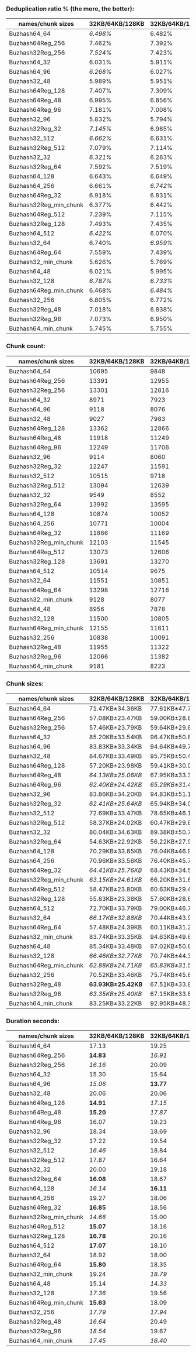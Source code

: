 ### Deduplication ratio % (the more, the better):

| names/chunk sizes    | 32KB/64KB/128KB | 32KB/64KB/192KB | 32KB/64KB/256KB | 16KB/64KB/256KB | 32KB/64KB/80KB | 32KB/64KB/96KB | 32KB/64KB/112KB | 48KB/64KB/96KB | 32KB/64KB/320KB | 32KB/64KB/512KB |
| -------------------- | ------------- | ------------- | ------------- | ------------- | ------------ | ------------ | ------------- | ------------ | ------------- | ------------- |
| Buzhash64_64         | *6.498%*      | 6.482%        | 6.426%        | **6.975%**    | 6.268%       | 6.471%       | *6.586%*      | 5.520%       | 6.428%        | 6.482%        |
| Buzhash64Reg_256     | 7.462%        | 7.392%        | 7.388%        | **7.683%**    | *7.597%*     | *7.567%*     | 7.505%        | 6.550%       | 7.388%        | 7.388%        |
| Buzhash32Reg_256     | *7.524%*      | 7.423%        | 7.342%        | 7.513%        | 7.523%       | *7.538%*     | **7.578%**    | 6.637%       | 7.312%        | 7.312%        |
| Buzhash64_32         | 6.031%        | 5.911%        | 6.016%        | *6.236%*      | 5.926%       | **6.252%**   | *6.176%*      | 5.777%       | 5.874%        | 5.854%        |
| Buzhash64_96         | *6.268%*      | 6.027%        | 6.043%        | *6.286%*      | **6.290%**   | 6.046%       | 6.161%        | 5.427%       | 5.998%        | 6.027%        |
| Buzhash32_48         | 5.989%        | 5.951%        | 6.035%        | **6.278%**    | 6.018%       | *6.066%*     | 5.958%        | 5.351%       | *6.049%*      | 6.011%        |
| Buzhash64Reg_128     | 7.407%        | 7.309%        | 7.319%        | *7.506%*      | **7.525%**   | *7.498%*     | 7.411%        | 6.805%       | 7.261%        | 7.261%        |
| Buzhash64Reg_48      | 6.995%        | 6.856%        | 6.860%        | 6.711%        | **7.316%**   | *7.122%*     | *7.070%*      | 6.536%       | 6.878%        | 6.840%        |
| Buzhash64Reg_96      | 7.181%        | 7.008%        | 7.002%        | 6.827%        | **7.439%**   | *7.345%*     | *7.256%*      | 6.656%       | 6.972%        | 6.982%        |
| Buzhash32_96         | 5.832%        | 5.794%        | 5.898%        | **6.149%**    | 5.954%       | *6.012%*     | *6.004%*      | 5.343%       | 5.849%        | 5.770%        |
| Buzhash32Reg_32      | *7.145%*      | 6.985%        | 6.913%        | 6.959%        | **7.493%**   | *7.212%*     | 7.137%        | 6.669%       | 6.928%        | 6.928%        |
| Buzhash32_512        | *6.662%*      | 6.631%        | 6.562%        | **6.933%**    | 6.565%       | 6.656%       | *6.664%*      | 5.710%       | 6.610%        | 6.572%        |
| Buzhash32Reg_512     | 7.079%        | 7.114%        | 7.094%        | *7.241%*      | *7.318%*     | **7.322%**   | 7.220%        | 6.652%       | 7.085%        | 7.085%        |
| Buzhash32_32         | *6.321%*      | 6.283%        | *6.305%*      | **6.728%**    | 5.940%       | 6.100%       | 6.212%        | 5.516%       | 6.280%        | 6.216%        |
| Buzhash32Reg_64      | 7.592%        | 7.519%        | 7.510%        | **8.018%**    | *7.662%*     | *7.659%*     | 7.598%        | 6.688%       | 7.503%        | 7.503%        |
| Buzhash64_128        | 6.643%        | 6.649%        | *6.686%*      | **7.167%**    | 6.424%       | 6.399%       | 6.642%        | 5.664%       | *6.666%*      | 6.648%        |
| Buzhash64_256        | 6.661%        | *6.742%*      | 6.679%        | **7.155%**    | 6.524%       | *6.702%*     | 6.599%        | 6.142%       | 6.635%        | 6.649%        |
| Buzhash64Reg_32      | 6.918%        | 6.831%        | 6.815%        | 6.675%        | **7.306%**   | *7.160%*     | *7.053%*      | 6.485%       | 6.843%        | 6.770%        |
| Buzhash32Reg_min_chunk | 6.377%        | 6.442%        | 6.434%        | **6.666%**    | *6.474%*     | *6.544%*     | 6.418%        | 5.382%       | 6.442%        | 6.442%        |
| Buzhash64Reg_512     | 7.239%        | 7.115%        | 7.108%        | *7.363%*      | **7.439%**   | 7.245%       | *7.254%*      | 6.573%       | 7.116%        | 7.083%        |
| Buzhash32Reg_128     | 7.493%        | 7.435%        | 7.425%        | **7.707%**    | *7.594%*     | *7.543%*     | 7.497%        | 6.804%       | 7.425%        | 7.425%        |
| Buzhash64_512        | *6.422%*      | 6.070%        | 6.199%        | **6.541%**    | 6.298%       | 6.251%       | *6.312%*      | 5.424%       | 6.205%        | 6.205%        |
| Buzhash32_64         | 6.740%        | *6.959%*      | *6.986%*      | **7.646%**    | 6.601%       | 6.734%       | 6.852%        | 5.612%       | 6.956%        | 6.945%        |
| Buzhash64Reg_64      | 7.559%        | 7.439%        | 7.419%        | **7.623%**    | 7.582%       | *7.603%*     | *7.585%*      | 6.870%       | 7.379%        | 7.379%        |
| Buzhash32_min_chunk  | 5.626%        | 5.769%        | 5.761%        | **6.225%**    | 5.324%       | 5.614%       | 5.628%        | 4.663%       | *5.806%*      | *5.811%*      |
| Buzhash64_48         | 6.021%        | 5.995%        | 6.008%        | **6.268%**    | 5.953%       | 5.915%       | *6.106%*      | 5.134%       | 6.041%        | *6.055%*      |
| Buzhash32_128        | *6.787%*      | *6.733%*      | 6.713%        | **7.221%**    | 6.591%       | 6.623%       | 6.583%        | 5.834%       | 6.667%        | 6.687%        |
| Buzhash64Reg_min_chunk | 6.468%        | *6.484%*      | 6.461%        | **6.684%**    | 6.359%       | 6.483%       | *6.505%*      | 5.485%       | 6.461%        | 6.461%        |
| Buzhash32_256        | 6.805%        | 6.772%        | 6.834%        | **7.329%**    | 6.783%       | 6.660%       | 6.777%        | 5.834%       | *6.880%*      | *6.880%*      |
| Buzhash32Reg_48      | 7.018%        | 6.838%        | 6.808%        | 6.738%        | **7.240%**   | *7.194%*     | *7.099%*      | 6.472%       | 6.768%        | 6.768%        |
| Buzhash32Reg_96      | 7.073%        | 6.950%        | 6.974%        | 6.693%        | **7.433%**   | *7.174%*     | *7.192%*      | 6.620%       | 6.932%        | 6.862%        |
| Buzhash64_min_chunk  | 5.745%        | 5.755%        | 5.762%        | **6.236%**    | 5.603%       | 5.584%       | *5.849%*      | 4.767%       | 5.804%        | *5.810%*      |

### Chunk count:

| names/chunk sizes    | 32KB/64KB/128KB | 32KB/64KB/192KB | 32KB/64KB/256KB | 16KB/64KB/256KB | 32KB/64KB/80KB | 32KB/64KB/96KB | 32KB/64KB/112KB | 48KB/64KB/96KB | 32KB/64KB/320KB | 32KB/64KB/512KB |
| -------------------- | ------------- | ------------- | ------------- | ------------- | ------------ | ------------ | ------------- | ------------ | ------------- | ------------- |
| Buzhash64_64         | 10695         | 9848          | *9566*        | 13002         | 12692        | 11752        | 11139         | 9946         | *9451*        | **9356**      |
| Buzhash64Reg_256     | 13391         | 12955         | 12893         | 15103         | 15090        | 14256        | 13711         | **12402**    | *12879*       | *12874*       |
| Buzhash32Reg_256     | 13301         | 12816         | 12731         | 14949         | 15080        | 14189        | 13663         | **12402**    | *12712*       | *12699*       |
| Buzhash64_32         | 8971          | 7923          | *7528*        | 9066          | 11447        | 10309        | 9533          | 9231         | *7358*        | **7240**      |
| Buzhash64_96         | 9118          | 8076          | *7723*        | 9181          | 11472        | 10353        | 9643          | 9243         | *7581*        | **7498**      |
| Buzhash32_48         | 9027          | 7983          | *7611*        | 9033          | 11402        | 10289        | 9538          | 9200         | *7459*        | **7326**      |
| Buzhash64Reg_128     | 13362         | 12866         | 12754         | 15157         | 15153        | 14285        | 13686         | **12376**    | *12730*       | *12718*       |
| Buzhash64Reg_48      | 11918         | 11249         | 11126         | *11081*       | 14122        | 12991        | 12346         | 11945        | *11101*       | **11066**     |
| Buzhash64Reg_96      | 12249         | 11706         | 11599         | **11492**     | 14298        | 13261        | 12639         | 12092        | *11568*       | *11548*       |
| Buzhash32_96         | 9114          | 8060          | *7672*        | 9188          | 11485        | 10392        | 9655          | 9254         | *7510*        | **7394**      |
| Buzhash32Reg_32      | 12247         | 11591         | *11404*       | 12094         | 14333        | 13314        | 12632         | 11953        | *11352*       | **11303**     |
| Buzhash32_512        | 10515         | 9718          | *9440*        | 12513         | 12519        | 11551        | 10936         | 9848         | *9341*        | **9286**      |
| Buzhash32Reg_512     | 13094         | 12639         | 12548         | 14425         | 14930        | 13972        | 13456         | **12316**    | *12539*       | *12536*       |
| Buzhash32_32         | 9549          | 8552          | *8194*        | 10285         | 11844        | 10803        | 10069         | 9457         | *8055*        | **7923**      |
| Buzhash32Reg_64      | 13992         | 13595         | 13534         | 16972         | 15548        | 14764        | 14289         | **12552**    | *13517*       | *13500*       |
| Buzhash64_128        | 10874         | 10052         | *9785*        | 13393         | 12861        | 11915        | 11280         | 10023        | *9680*        | **9573**      |
| Buzhash64_256        | 10771         | 10004         | *9732*        | 13115         | 12707        | 11800        | 11187         | 10012        | *9632*        | **9555**      |
| Buzhash64Reg_32      | 11866         | 11169         | 11035         | *10993*       | 14119        | 13003        | 12307         | 11997        | *10978*       | **10933**     |
| Buzhash32Reg_min_chunk | 12103         | 11545         | *11440*       | 11595         | 14197        | 13149        | 12520         | 12077        | *11418*       | **11409**     |
| Buzhash64Reg_512     | 13073         | 12606         | 12522         | 14299         | 14880        | 13933        | 13408         | **12325**    | *12516*       | *12507*       |
| Buzhash32Reg_128     | 13691         | 13270         | 13214         | 15944         | 15356        | 14532        | 13980         | **12510**    | *13196*       | *13188*       |
| Buzhash64_512        | 10514         | 9675          | *9412*        | 12469         | 12516        | 11573        | 10951         | 9870         | *9305*        | **9248**      |
| Buzhash32_64         | 11551         | 10851         | 10615         | 15119         | 13333        | 12496        | 11941         | **10366**    | *10522*       | *10452*       |
| Buzhash64Reg_64      | 13298         | 12716         | 12617         | 14850         | 15104        | 14219        | 13676         | **12307**    | *12576*       | *12553*       |
| Buzhash32_min_chunk  | 9128          | 8077          | *7737*        | 9431          | 11489        | 10388        | 9652          | 9278         | *7594*        | **7508**      |
| Buzhash64_48         | 8956          | 7878          | *7477*        | 8908          | 11403        | 10264        | 9480          | 9201         | *7330*        | **7189**      |
| Buzhash32_128        | 11500         | 10805         | 10528         | 14803         | 13293        | 12432        | 11872         | **10294**    | *10444*       | *10367*       |
| Buzhash64Reg_min_chunk | 12155         | 11611         | *11528*       | 11557         | 14250        | 13196        | 12558         | 12043        | *11512*       | **11507**     |
| Buzhash32_256        | 10838         | 10091         | *9807*        | 13360         | 12797        | 11892        | 11274         | 10040        | *9714*        | **9657**      |
| Buzhash32Reg_48      | 11955         | 11322         | 11169         | **10958**     | 14187        | 13091        | 12363         | 12007        | *11112*       | *11075*       |
| Buzhash32Reg_96      | 12066         | 11382         | *11232*       | 11391         | 14233        | 13166        | 12519         | 11954        | *11186*       | **11149**     |
| Buzhash64_min_chunk  | 9181          | 8223          | *7904*        | 9294          | 11549        | 10427        | 9698          | 9273         | *7769*        | **7692**      |

### Chunk sizes:

| names/chunk sizes    | 32KB/64KB/128KB    | 32KB/64KB/192KB  | 32KB/64KB/256KB | 16KB/64KB/256KB  | 32KB/64KB/80KB     | 32KB/64KB/96KB     | 32KB/64KB/112KB    | 48KB/64KB/96KB     | 32KB/64KB/320KB  | 32KB/64KB/512KB  |
| -------------------- | ------------------ | ---------------- | --------------- | ---------------- | ------------------ | ------------------ | ------------------ | ------------------ | ---------------- | ---------------- |
| Buzhash64_64         | 71.47KB±34.36KB    | 77.61KB±47.73KB  | 79.90KB±55.48KB | 58.79KB±54.41KB  | *60.22KB±18.37KB*  | **65.04KB±24.26KB** | *68.62KB±29.65KB*  | 76.85KB±18.41KB    | 80.87KB±59.95KB  | 81.69KB±65.72KB  |
| Buzhash64Reg_256     | 57.08KB±23.47KB    | 59.00KB±28.84KB  | 59.28KB±30.34KB | 50.61KB±40.41KB  | 50.65KB±13.88KB    | 53.62KB±17.66KB    | 55.75KB±20.93KB    | **61.63KB±11.96KB** | *59.35KB±30.95KB* | *59.37KB±31.15KB* |
| Buzhash32Reg_256     | 57.46KB±23.79KB    | 59.64KB±29.82KB  | 60.04KB±31.68KB | 51.13KB±41.76KB  | 50.69KB±13.92KB    | 53.87KB±17.87KB    | 55.94KB±21.00KB    | **61.63KB±11.98KB** | *60.13KB±32.51KB* | *60.19KB±33.51KB* |
| Buzhash64_32         | 85.20KB±33.54KB    | 96.47KB±50.87KB  | 101.53KB±61.74KB | 84.31KB±63.08KB  | **66.77KB±16.06KB** | *74.14KB±22.30KB*  | *80.18KB±28.16KB*  | 82.80KB±16.03KB    | 103.88KB±68.57KB | 105.57KB±77.26KB |
| Buzhash64_96         | 83.83KB±33.34KB    | 94.64KB±49.70KB  | 98.97KB±59.40KB | 83.25KB±60.84KB  | **66.63KB±15.97KB** | *73.83KB±22.10KB*  | *79.26KB±28.04KB*  | 82.69KB±16.10KB    | 100.82KB±64.73KB | 101.94KB±69.99KB |
| Buzhash32_48         | 84.67KB±33.49KB    | 95.75KB±50.49KB  | 100.43KB±60.82KB | 84.62KB±62.27KB  | **67.04KB±15.98KB** | *74.29KB±22.19KB*  | *80.14KB±28.16KB*  | 83.08KB±15.93KB    | 102.47KB±67.33KB | 104.33KB±76.98KB |
| Buzhash64Reg_128     | 57.20KB±23.98KB    | 59.41KB±30.08KB  | 59.93KB±32.42KB | 50.43KB±42.80KB  | 50.44KB±14.00KB    | 53.51KB±17.88KB    | 55.85KB±21.42KB    | **61.76KB±12.24KB** | *60.04KB±33.43KB* | *60.10KB±34.21KB* |
| Buzhash64Reg_48      | *64.13KB±25.06KB*  | 67.95KB±33.31KB  | 68.70KB±36.47KB | 68.98KB±49.74KB  | 54.12KB±13.66KB    | 58.84KB±18.10KB    | *61.91KB±21.97KB*  | **63.99KB±12.65KB** | 68.85KB±37.69KB  | 69.07KB±40.00KB  |
| Buzhash64Reg_96      | *62.40KB±24.42KB*  | *65.29KB±31.46KB* | 65.90KB±34.19KB | 66.51KB±47.89KB  | 53.46KB±13.46KB    | 57.64KB±17.68KB    | 60.47KB±21.37KB    | **63.21KB±12.32KB** | 66.07KB±35.39KB  | 66.19KB±36.83KB  |
| Buzhash32_96         | 83.86KB±34.20KB    | 94.83KB±51.11KB  | 99.63KB±61.77KB | 83.19KB±63.22KB  | **66.55KB±16.31KB** | *73.55KB±22.67KB*  | *79.16KB±28.63KB*  | 82.60KB±16.37KB    | 101.78KB±68.02KB | 103.37KB±76.67KB |
| Buzhash32Reg_32      | *62.41KB±25.64KB*  | 65.94KB±34.03KB  | 67.02KB±38.30KB | *63.20KB±49.39KB* | 53.33KB±14.01KB    | 57.41KB±18.41KB    | 60.51KB±22.39KB    | **63.95KB±12.90KB** | 67.33KB±40.40KB  | 67.62KB±44.06KB  |
| Buzhash32_512        | 72.69KB±33.47KB    | 78.65KB±46.14KB  | 80.97KB±53.11KB | *61.08KB±52.71KB* | *61.05KB±17.94KB*  | **66.17KB±23.77KB** | 69.89KB±28.96KB    | 77.61KB±17.95KB    | 81.83KB±56.40KB  | 82.31KB±59.41KB  |
| Buzhash32Reg_512     | 58.37KB±24.02KB    | 60.47KB±29.69KB  | 60.91KB±31.65KB | 52.99KB±42.62KB  | 51.19KB±13.79KB    | 54.70KB±17.89KB    | 56.80KB±21.10KB    | **62.06KB±12.24KB** | *60.96KB±32.05KB* | *60.97KB±32.26KB* |
| Buzhash32_32         | 80.04KB±34.63KB    | 89.38KB±50.77KB  | 93.28KB±60.23KB | *74.32KB±60.77KB* | **64.53KB±17.22KB** | *70.75KB±23.55KB*  | 75.91KB±29.41KB    | 80.82KB±17.25KB    | 94.89KB±66.11KB  | 96.47KB±74.81KB  |
| Buzhash32Reg_64      | 54.63KB±22.92KB    | 56.22KB±27.96KB  | 56.48KB±29.45KB | 45.04KB±38.02KB  | 49.16KB±13.92KB    | 51.77KB±17.65KB    | 53.49KB±20.65KB    | **60.89KB±12.04KB** | *56.55KB±30.25KB* | *56.62KB±31.12KB* |
| Buzhash64_128        | 70.29KB±33.85KB    | 76.04KB±46.90KB  | 78.11KB±54.00KB | 57.07KB±52.97KB  | *59.43KB±18.41KB*  | **64.15KB±24.28KB** | *67.76KB±29.37KB*  | 76.26KB±18.51KB    | 78.96KB±58.43KB  | 79.84KB±64.45KB  |
| Buzhash64_256        | 70.96KB±33.56KB    | 76.40KB±45.74KB  | 78.54KB±52.72KB | 58.28KB±51.98KB  | *60.15KB±18.15KB*  | **64.77KB±23.83KB** | *68.32KB±29.03KB*  | 76.34KB±18.24KB    | 79.35KB±56.69KB  | 79.99KB±60.44KB  |
| Buzhash64Reg_32      | *64.41KB±25.76KB*  | 68.43KB±34.57KB  | 69.26KB±38.10KB | 69.53KB±50.42KB  | 54.14KB±13.77KB    | 58.78KB±18.27KB    | *62.11KB±22.31KB*  | **63.71KB±12.57KB** | 69.62KB±40.00KB  | 69.91KB±42.65KB  |
| Buzhash32Reg_min_chunk | *63.15KB±24.61KB*  | 66.20KB±31.65KB  | 66.81KB±34.06KB | *65.92KB±47.15KB* | 53.84KB±13.66KB    | 58.13KB±17.90KB    | 61.05KB±21.47KB    | **63.29KB±12.28KB** | 66.94KB±34.96KB  | 66.99KB±35.30KB  |
| Buzhash64Reg_512     | 58.47KB±23.80KB    | 60.63KB±29.42KB  | 61.04KB±31.18KB | 53.45KB±42.68KB  | 51.37KB±13.73KB    | 54.86KB±17.79KB    | 57.01KB±21.05KB    | **62.02KB±12.13KB** | *61.07KB±31.43KB* | *61.11KB±32.05KB* |
| Buzhash32Reg_128     | 55.83KB±23.38KB    | 57.60KB±28.66KB  | 57.84KB±30.12KB | 47.94KB±39.94KB  | 49.77KB±13.93KB    | 52.60KB±17.72KB    | 54.67KB±20.99KB    | **61.10KB±11.88KB** | *57.92KB±30.85KB* | *57.96KB±31.39KB* |
| Buzhash64_512        | 72.70KB±33.79KB    | 79.00KB±46.78KB  | 81.21KB±53.49KB | *61.30KB±53.26KB* | *61.07KB±17.95KB*  | **66.04KB±23.90KB** | 69.80KB±29.08KB    | 77.44KB±18.03KB    | 82.14KB±57.18KB  | 82.65KB±60.49KB  |
| Buzhash32_64         | *66.17KB±32.88KB*  | 70.44KB±43.95KB  | 72.01KB±49.90KB | 50.55KB±48.01KB  | 57.33KB±18.54KB    | *61.17KB±24.04KB*  | **64.01KB±28.78KB** | 73.73KB±18.72KB    | 72.64KB±53.29KB  | 73.13KB±57.21KB  |
| Buzhash64Reg_64      | 57.48KB±24.39KB    | 60.11KB±31.26KB  | 60.58KB±33.74KB | 51.47KB±43.38KB  | 50.60KB±14.02KB    | 53.75KB±18.03KB    | 55.89KB±21.46KB    | **62.11KB±12.40KB** | *60.78KB±35.17KB* | *60.89KB±36.77KB* |
| Buzhash32_min_chunk  | 83.74KB±33.35KB    | 94.63KB±49.63KB  | 98.79KB±59.01KB | 81.05KB±59.59KB  | **66.53KB±16.12KB** | *73.58KB±22.25KB*  | *79.19KB±28.03KB*  | 82.38KB±16.16KB    | 100.65KB±64.36KB | 101.80KB±69.67KB |
| Buzhash64_48         | 85.34KB±33.48KB    | 97.02KB±50.87KB  | 102.22KB±61.88KB | 85.80KB±63.41KB  | **67.03KB±15.96KB** | *74.47KB±22.16KB*  | *80.63KB±27.97KB*  | 83.07KB±15.98KB    | 104.28KB±68.36KB | 106.32KB±76.48KB |
| Buzhash32_128        | *66.46KB±32.77KB*  | 70.74KB±44.31KB  | 72.60KB±50.88KB | 51.63KB±49.06KB  | 57.50KB±18.42KB    | *61.48KB±23.90KB*  | **64.38KB±28.76KB** | 74.25KB±18.50KB    | 73.18KB±54.20KB  | 73.73KB±57.97KB  |
| Buzhash64Reg_min_chunk | *62.88KB±24.71KB*  | *65.83KB±31.54KB* | 66.30KB±33.43KB | 66.14KB±46.49KB  | 53.64KB±13.76KB    | 57.92KB±17.92KB    | 60.86KB±21.60KB    | **63.47KB±12.48KB** | 66.39KB±33.98KB  | 66.42KB±34.36KB  |
| Buzhash32_256        | 70.52KB±33.46KB    | 75.74KB±45.68KB  | 77.94KB±52.59KB | 57.21KB±51.54KB  | *59.73KB±18.08KB*  | **64.27KB±23.87KB** | *67.80KB±29.00KB*  | 76.13KB±18.26KB    | 78.68KB±55.76KB  | 79.15KB±58.53KB  |
| Buzhash32Reg_48      | **63.93KB±25.42KB** | 67.51KB±33.82KB  | 68.43KB±37.58KB | 69.75KB±50.55KB  | 53.88KB±13.87KB    | 58.39KB±18.23KB    | *61.82KB±22.23KB*  | *63.66KB±12.69KB*  | 68.78KB±39.77KB  | 69.01KB±42.72KB  |
| Buzhash32Reg_96      | *63.35KB±25.40KB*  | 67.15KB±33.83KB  | 68.05KB±37.45KB | 67.10KB±50.13KB  | 53.70KB±13.81KB    | 58.05KB±18.18KB    | *61.05KB±21.95KB*  | **63.94KB±12.73KB** | 68.33KB±39.11KB  | 68.56KB±41.45KB  |
| Buzhash64_min_chunk  | 83.25KB±33.22KB    | 92.95KB±48.36KB  | 96.70KB±57.32KB | 82.24KB±59.23KB  | **66.18KB±16.14KB** | *73.30KB±22.19KB*  | *78.81KB±27.93KB*  | 82.43KB±16.15KB    | 98.38KB±62.46KB  | 99.37KB±66.74KB  |

### Duration seconds:

| names/chunk sizes    | 32KB/64KB/128KB | 32KB/64KB/192KB | 32KB/64KB/256KB | 16KB/64KB/256KB | 32KB/64KB/80KB | 32KB/64KB/96KB | 32KB/64KB/112KB | 48KB/64KB/96KB | 32KB/64KB/320KB | 32KB/64KB/512KB |
| -------------------- | ------------- | ------------- | ------------- | ------------- | ------------ | ------------ | ------------- | ------------ | ------------- | ------------- |
| Buzhash64_64         | 17.13         | 19.25         | *17.12*       | 19.52         | **10.57**    | 17.79        | 18.03         | *16.63*      | 18.21         | 18.88         |
| Buzhash64Reg_256     | **14.83**     | *16.91*       | 18.27         | 17.84         | *17.81*      | 18.35        | 17.84         | 18.57        | 18.56         | 18.54         |
| Buzhash32Reg_256     | *16.16*       | 20.09         | 19.95         | 19.84         | 18.60        | 19.98        | 18.61         | 18.59        | *18.59*       | **11.34**     |
| Buzhash64_32         | 15.30         | 15.64         | 16.18         | 16.08         | 14.77        | 16.72        | *14.71*       | 14.97        | *9.92*        | **9.87**      |
| Buzhash64_96         | *15.06*       | **13.77**     | 15.71         | 17.28         | 17.54        | 15.82        | 17.28         | 17.24        | 17.22         | *14.56*       |
| Buzhash32_48         | 20.06         | 20.06         | 20.06         | 20.06         | **20.06**    | *20.06*      | 20.06         | *20.06*      | 20.06         | 20.06         |
| Buzhash64Reg_128     | **14.91**     | *17.15*       | 19.00         | 19.82         | 19.76        | 18.73        | 18.70         | 18.72        | *18.66*       | 19.01         |
| Buzhash64Reg_48      | **15.20**     | *17.87*       | 19.41         | 19.42         | 20.20        | *18.07*      | 19.42         | 20.19        | 20.20         | 20.18         |
| Buzhash64Reg_96      | 16.07         | 19.23         | 19.60         | 18.00         | 18.00        | 18.00        | **12.87**     | 17.94        | *12.87*       | *12.87*       |
| Buzhash32_96         | 18.34         | 18.69         | 18.69         | 18.65         | 18.49        | 18.67        | 18.50         | *11.83*      | **11.83**     | *11.83*       |
| Buzhash32Reg_32      | 17.22         | 19.54         | 18.72         | 17.42         | 17.36        | 17.41        | 11.79         | **11.79**    | *11.79*       | *11.79*       |
| Buzhash32_512        | *16.46*       | 18.84         | 18.61         | 19.29         | **12.88**    | 18.75        | 18.60         | 18.66        | *18.60*       | 19.30         |
| Buzhash32Reg_512     | 17.87         | 16.64         | 18.18         | 16.85         | 16.13        | 18.00        | 15.83         | *14.65*      | *13.58*       | **13.38**     |
| Buzhash32_32         | 20.00         | 19.18         | 18.87         | 18.96         | 18.95        | 18.94        | *18.74*       | **18.51**    | *18.78*       | 19.00         |
| Buzhash32Reg_64      | **16.08**     | 18.67         | 18.64         | 18.63         | *18.21*      | 18.65        | 18.22         | 18.62        | *18.21*       | 19.33         |
| Buzhash64_128        | *16.14*       | **16.11**     | 18.48         | 16.92         | 16.90        | 18.43        | 16.92         | 16.92        | 16.92         | *16.89*       |
| Buzhash64_256        | 19.27         | 18.06         | *18.01*       | **18.00**     | 20.13        | 19.71        | *18.02*       | 20.13        | 20.07         | 20.07         |
| Buzhash64Reg_32      | **16.85**     | 18.56         | 18.53         | 18.10         | 18.56        | 18.54        | *18.09*       | *18.08*      | 18.57         | 18.56         |
| Buzhash32Reg_min_chunk | *14.66*       | 15.00         | *14.77*       | 15.88         | **13.08**    | 15.43        | 15.82         | 14.80        | 16.22         | 15.81         |
| Buzhash64Reg_512     | **15.07**     | 18.16         | 19.37         | 19.37         | 19.34        | 18.13        | 19.36         | *18.10*      | 19.36         | *16.81*       |
| Buzhash32Reg_128     | **16.78**     | 20.16         | 19.99         | 19.39         | 19.39        | 20.07        | 19.39         | 19.38        | *19.29*       | *19.14*       |
| Buzhash64_512        | **17.07**     | 18.10         | 18.78         | *17.75*       | *17.74*      | 18.91        | 18.79         | 18.80        | 18.80         | 18.79         |
| Buzhash32_64         | 18.92         | 18.00         | 18.17         | 18.34         | 18.34        | *18.00*      | **17.87**     | *17.97*      | 18.17         | 18.15         |
| Buzhash64Reg_64      | **15.80**     | 18.35         | 18.43         | 18.42         | 18.82        | *18.24*      | 18.43         | *18.23*      | 18.43         | 18.82         |
| Buzhash32_min_chunk  | 19.24         | *18.79*       | 19.11         | 19.10         | **17.53**    | 19.73        | 19.11         | 19.65        | 19.11         | *17.54*       |
| Buzhash64_48         | 15.14         | *14.33*       | 15.21         | 15.99         | **14.16**    | 15.14        | 15.09         | *14.79*      | 15.43         | 14.87         |
| Buzhash32_128        | *17.36*       | 19.56         | 19.54         | 18.73         | *18.37*      | 19.54        | 18.73         | 18.67        | 18.37         | **14.13**     |
| Buzhash64Reg_min_chunk | **15.63**     | 18.09         | 19.38         | 17.09         | *17.09*      | 19.37        | *17.09*       | 19.35        | 19.33         | 17.10         |
| Buzhash32_256        | *17.79*       | *17.94*       | 18.19         | 18.15         | **17.63**    | 18.35        | 18.32         | 18.29        | 18.08         | 18.07         |
| Buzhash32Reg_48      | *16.64*       | 20.49         | 18.58         | 18.45         | **12.99**    | 20.47        | 18.58         | 20.45        | 18.59         | *18.45*       |
| Buzhash32Reg_96      | *18.54*       | 19.67         | 19.63         | *17.51*       | **13.43**    | 19.67        | 19.63         | 19.66        | 19.63         | 19.55         |
| Buzhash64_min_chunk  | *17.45*       | *16.40*       | 20.20         | 19.51         | **13.75**    | 18.59        | 20.15         | 18.48        | 20.11         | 19.61         |

